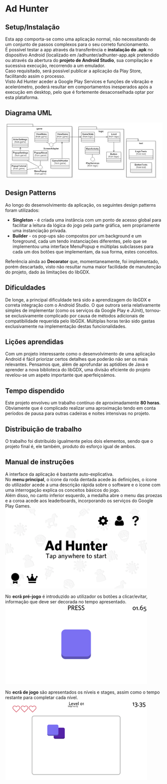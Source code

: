 # Ad Hunter

## Setup/Instalação
Esta app comporta-se como uma aplicação normal, não necessitando de um conjunto de passos complexos para o seu correto funcionamento.  
É possível testar a app através da transferência e **instalação do .apk** no dispositivo Android (localizado em /adhunter/adhunter-app.apk pretendido ou através da abertura do **projeto de Android Studio**, sua compilação e sucessiva execução, recorrendo a um emulador.  
Caso requisitado, será possível publicar a aplicação da Play Store, facilitando assim o processo.  
Visto Ad Hunter aceder a Google Play Services e funções de vibração e acelerómetro, poderá resultar em comportamentos inesperados após a execução em desktop, pelo que é fortemente desaconselhada optar por esta plataforma.

## Diagrama UML
![UML](adhunter/screenshots/uml-diagram.png)

## Design Patterns
Ao longo do desenvolvimento da aplicação, os seguintes design patterns foram utilizados:
* **Singleton** - é criada uma instância com um ponto de acesso global para facilitar a leitura da lógica do jogo pela parte gráfica, sem propriamente uma instanciação privada.
* **Builder** - os pop-ups são compostos por um background e um foreground, cada um tendo instanciações diferentes, pelo que se implementou uma interface MenuPopup e múltiplas subclasses para cada um dos botões que implementam, da sua forma, estes conceitos.

Referência ainda ao **Decorator** que, momentaneamente, foi implementado, porém descartado, visto não resultar numa maior facilidade de manutenção do projeto, dado às limitações do libGDX.

## Dificuldades
De longe, a principal dificuldade terá sido a aprendizagem do libGDX e correta integração com o Android Studio. O que outrora seria relativamente simples de implementar (como os serviços da Google Play e JUnit), tornou-se exclusivamente complicado por causa de métodos adicionais de compatibilidade requerida pelo libGDX. Múltiplas horas terão sido gastas exclusivamente na implementação destas funcionalidades.

## Lições aprendidas
Com um projeto interessante como o desenvolvimento de uma aplicação Android é fácil priorizar certos detalhes que poderão não ser os mais relevantes. Pensamos que, além de aprofundar as aptidões de Java e aprender a nova biblioteca do libGDX, uma divisão eficiente do projeto revelou-se um aspeto importante que aperfeiçoámos.

## Tempo dispendido
Este projeto envolveu um trabalho contínuo de aproximadamente **80 horas**. Obviamente que é complicado realizar uma aproximação tendo em conta períodos de pausa para outras cadeiras e noites intensivas no projeto.

## Distribuição de trabalho
O trabalho foi distribuído igualmente pelos dois elementos, sendo que o projeto final é, ele também, produto do esforço igual de ambos.

## Manual de instruções
A interface da aplicação é bastante auto-explicativa.  
No **menu principal**, o ícone da roda dentada acede às definições, o ícone do utilizador acede a uma descrição rápida sobre o software e o ícone com uma interrogação explica os conceitos básicos do jogo.  
Além disso, no canto inferior esquerdo, a medalha abre o menu das proezas e a coroa acede aos leaderboards, incorporando os serviços do Google Play Games.  
<img src=/adhunter/screenshots/app-menu.png height=256/>
  
No **ecrã pré-jogo** é introduzido ao utilizador os botões a clicar/evitar, informação que deve ser decorada no tempo apresentado.  
<img src=/adhunter/screenshots/app-pregame.png height=256/>

No **ecrã de jogo** são apresentados os níveis e stages, assim como o tempo restante para completar cada nível.  
<img src=/adhunter/screenshots/app-game.png height=256/>
